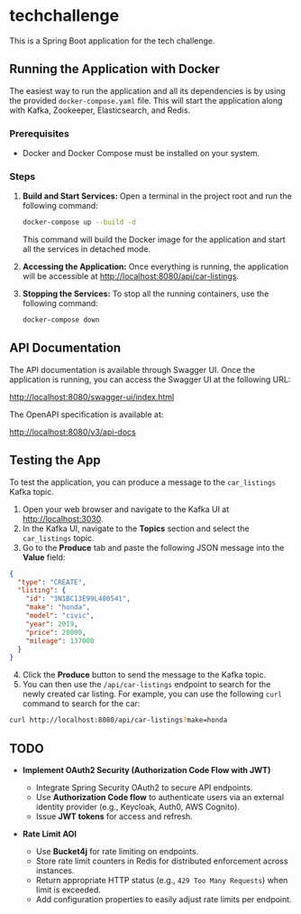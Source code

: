 # techchallenge

This is a Spring Boot application for the tech challenge.

## Running the Application with Docker

The easiest way to run the application and all its dependencies is by using the provided `docker-compose.yaml` file. This will start the application along with Kafka, Zookeeper, Elasticsearch, and Redis.

### Prerequisites

- Docker and Docker Compose must be installed on your system.

### Steps

1.  **Build and Start Services:**
    Open a terminal in the project root and run the following command:
    ```bash
    docker-compose up --build -d
    ```
    This command will build the Docker image for the application and start all the services in detached mode.

2.  **Accessing the Application:**
    Once everything is running, the application will be accessible at [http://localhost:8080/api/car-listings](http://localhost:8080/api/car-listings).

3.  **Stopping the Services:**
    To stop all the running containers, use the following command:
    ```bash
    docker-compose down
    ```


## API Documentation

The API documentation is available through Swagger UI. Once the application is running, you can access the Swagger UI at the following URL:

[http://localhost:8080/swagger-ui/index.html](http://localhost:8080/swagger-ui/index.html)

The OpenAPI specification is available at:

[http://localhost:8080/v3/api-docs](http://localhost:8080/v3/api-docs)

## Testing the App

To test the application, you can produce a message to the `car_listings` Kafka topic.

1.  Open your web browser and navigate to the Kafka UI at [http://localhost:3030](http://localhost:3030).
2.  In the Kafka UI, navigate to the **Topics** section and select the `car_listings` topic.
3.  Go to the **Produce** tab and paste the following JSON message into the **Value** field:

```json
{
  "type": "CREATE",
  "listing": {
    "id": "3N1BC13E99L480541",
    "make": "honda",
    "model": "civic",
    "year": 2019,
    "price": 20000,
    "mileage": 137000
  }
}
```

4.  Click the **Produce** button to send the message to the Kafka topic.
5.  You can then use the `/api/car-listings` endpoint to search for the newly created car listing. For example, you can use the following `curl` command to search for the car:

```bash
curl http://localhost:8080/api/car-listings?make=honda
```

## TODO

- **Implement OAuth2 Security (Authorization Code Flow with JWT)**
    - Integrate Spring Security OAuth2 to secure API endpoints.
    - Use **Authorization Code flow** to authenticate users via an external identity provider (e.g., Keycloak, Auth0, AWS Cognito).
    - Issue **JWT tokens** for access and refresh.
  
- **Rate Limit AOI**
    - Use **Bucket4j** for rate limiting on endpoints.
    - Store rate limit counters in Redis for distributed enforcement across instances.
    - Return appropriate HTTP status (e.g., `429 Too Many Requests`) when limit is exceeded.
    - Add configuration properties to easily adjust rate limits per endpoint.
